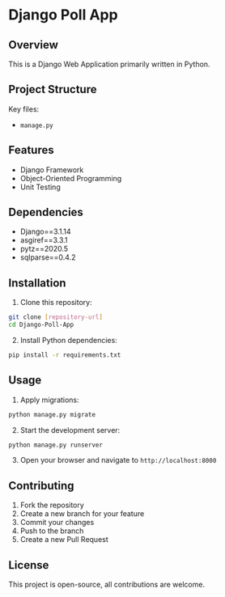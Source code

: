 # Django Poll App

## Overview
This is a Django Web Application primarily written in Python.

## Project Structure
Key files:
- `manage.py`

## Features
- Django Framework
- Object-Oriented Programming
- Unit Testing

## Dependencies
- Django==3.1.14
- asgiref==3.3.1
- pytz==2020.5
- sqlparse==0.4.2

## Installation

1. Clone this repository:
 ```bash
 git clone [repository-url]
 cd Django-Poll-App
 ```

2. Install Python dependencies:
 ```bash
 pip install -r requirements.txt
 ```

## Usage

1. Apply migrations:
 ```bash
 python manage.py migrate
 ```

2. Start the development server:
 ```bash
 python manage.py runserver
 ```

3. Open your browser and navigate to `http://localhost:8000`

## Contributing

1. Fork the repository
2. Create a new branch for your feature
3. Commit your changes
4. Push to the branch
5. Create a new Pull Request

## License

This project is open-source, all contributions are welcome.
